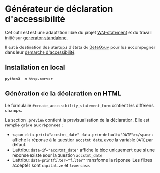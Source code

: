 # Générateur de déclaration d'accessibilité

Cet outil est est une adaptation libre du projet [WAI-statement](https://github.com/w3c/wai-statements) et du travail initié sur [generator-standalone](https://github.com/jorgeponto/generator-standalone).

Il est à destination des startups d'états de [BetaGouv](https://beta.gouv.fr/) pour les accompagner dans leur [démarche d'accessibilité](https://doc.incubateur.net/design/ressources-design/kit-accessibilite/).


## Installation en local

```
python3 -m http.server
```

## Génération de la déclaration en HTML

Le formulaire `#create_accessibility_statement_form` contient les différens champs.

La section `.preview` contient la prévisualisation de la déclaration. Elle est remplie grâce aux réponses :
- `<span data-print="accstmt_date" data-printdefault="DATE"></span>` : affiche la réponse à la question `accstmt_date`, avec la variable `DATE` par défaut.
- L'attribut `data-if="accstmt_date"` affiche le bloc uniquement que si une réponse existe pour la question `accstmt_date`
- L'attribut `data-printfilter="filter"` transforme la réponse. Les filtres acceptés sont `capitalize` et `lowercase`.


